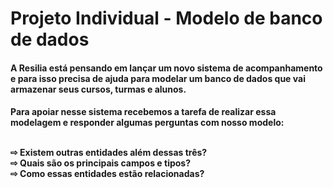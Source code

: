 # Projeto Individual - Modelo de banco de dados

<h4>A Resilia está pensando em lançar um novo sistema de acompanhamento e para isso precisa de ajuda para modelar um banco de dados que vai armazenar seus cursos, turmas e alunos.</h4>



<h4>Para apoiar nesse sistema recebemos a tarefa de realizar essa modelagem e responder algumas perguntas com nosso modelo:<br>

  <br>⇨ Existem outras entidades além dessas três?<br>
  ⇨ Quais são os principais campos e tipos?<br>
  ⇨ Como essas entidades estão relacionadas?<br>
  

